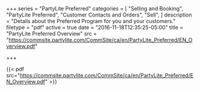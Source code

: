 +++
series = "PartyLite Preferred"
categories = [
  "Selling and Booking",
  "PartyLite Preferred",
  "Customer Contacts and Orders",
  "Sell",
]
description = "Details about the Preferred Program for you and your customers."
filetype = "pdf"
active = true
date = "2016-11-18T12:35:25-05:00"
title = "PartyLite Preferred Overview"
src = "https://commsite.partylite.com/CommSite/ca/en/PartyLite_Preferred/EN_Overview.pdf"

+++

{{< pdf src="https://commsite.partylite.com/CommSite/ca/en/PartyLite_Preferred/EN_Overview.pdf" >}}
